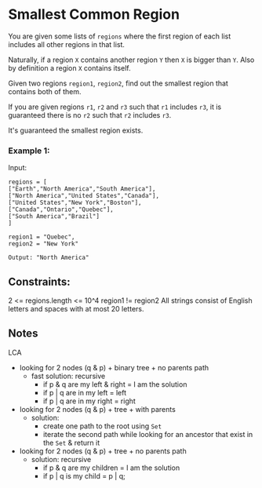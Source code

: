 # Smallest Common Region

You are given some lists of `regions` where the first region of each list includes all other regions in that list.

Naturally, if a region `X` contains another region `Y` then `X` is bigger than `Y`. Also by definition a region `X` contains itself.

Given two regions `region1`, `region2`, find out the smallest region that contains both of them.

If you are given regions `r1`, `r2` and `r3` such that `r1` includes `r3`, it is guaranteed there is no `r2` such that `r2` includes `r3`.

It's guaranteed the smallest region exists.

### Example 1:

Input:

```
regions = [
["Earth","North America","South America"],
["North America","United States","Canada"],
["United States","New York","Boston"],
["Canada","Ontario","Quebec"],
["South America","Brazil"]
]

region1 = "Quebec",
region2 = "New York"

Output: "North America"
```

## Constraints:

2 <= regions.length <= 10^4
region1 != region2
All strings consist of English letters and spaces with at most 20 letters.

## Notes

LCA

- looking for 2 nodes (q & p) + binary tree + no parents path
  - fast solution: recursive
    - if p & q are my left & right = I am the solution
    - if p | q are in my left = left
    - if p | q are in my right = right
- looking for 2 nodes (q & p) + tree + with parents
  - solution:
    - create one path to the root using `Set`
    - iterate the second path while looking for an ancestor that exist in the `Set` & return it
- looking for 2 nodes (q & p) + tree + no parents path
  - solution: recursive
    - if p & q are my children = I am the solution
    - if p | q is my child = p | q;
